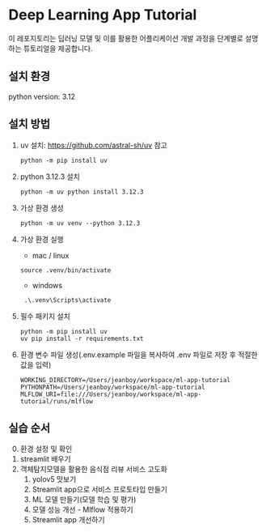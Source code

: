 # Deep Learning App Tutorial
이 레포지토리는 딥러닝 모델 및 이를 활용한 어플리케이션 개발 과정을 단계별로 설명하는 튜토리얼을 제공합니다.

## 설치 환경
python version: 3.12

## 설치 방법
1. uv 설치: https://github.com/astral-sh/uv 참고
    ```
    python -m pip install uv
    ```
1. python 3.12.3 설치
    ```
    python -m uv python install 3.12.3
    ```
1. 가상 환경 생성
    ```
    python -m uv venv --python 3.12.3
    ```
    
1. 가상 환경 실행
    - mac / linux
    ```
    source .venv/bin/activate
    ```
    - windows
    ```
     .\.venv\Scripts\activate
    ```
1. 필수 패키지 설치
    ```
    python -m pip install uv
    uv pip install -r requirements.txt
    ```
1. 환경 변수 파일 생성(.env.example 파일을 복사하여 .env 파일로 저장 후 적절한 값을 입력)
    ```
    WORKING_DIRECTORY=/Users/jeanboy/workspace/ml-app-tutorial
    PYTHONPATH=/Users/jeanboy/workspace/ml-app-tutorial
    MLFLOW_URI=file:///Users/jeanboy/workspace/ml-app-tutorial/runs/mlflow
    ```

## 실습 순서
0. 환경 설정 및 확인
1. streamlit 배우기
1. 객체탐지모델을 활용한 음식점 리뷰 서비스 고도화
    1. yolov5 맛보기
    1. Streamlit app으로 서비스 프로토타입 만들기
    1. ML 모델 만들기(모델 학습 및 평가)
    1. 모델 성능 개선 - Mlflow 적용하기
    1. Streamlit app 개선하기
